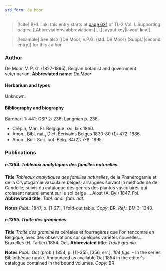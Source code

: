 ```yaml
---
std_form: De Moor
---
```


> [!cite] BHL link: this entry starts at [page 621](https://www.biodiversitylibrary.org/page/33120752) of TL-2 Vol. I.
> Supporting pages: [[Abbreviations|abbreviations]], [[Layout key|layout key]].

> [!example] See also [[De Moor, V.P.G. {std. De Moor} (Suppl.)|second entry]] for this author

### Author

De Moor, V. P. G. (1827-1895), Belgian botanist and government veterinarian. 
**Abbreviated name**: *De Moor*

#### Herbarium and types

Unknown.

#### Bibliography and biography

Barnhart 1: 441; CSP 2: 236; Langman p. 238.
- Crépin, Man. Fl. Belgique lxvi, lxix 1860.
- Anon., Bibl. nat., Dict. Écrivains Belges 1830-80 (1): 472. 1886.
- Anon., Bull. Soc. bot. Belg. 34(2): 7-8. 1895.

### Publications

##### n.1364. Tableaux analytiques des familles naturelles

**Title**
*Tableaux analytiques des familles naturelles*, de la Phanérogamie et de la Cryptogarnie vasculaire belges; arrangées suivant la méthode de de Candolle; suivis du catalogue des genres des plantes vasculaires qui croissent naturellement sur le sol belge ... Alost (A. Byl) 1847. Fol.
**Abbreviated title**: *Tabl. anal. fam. nat.*

**Notes**
*Publ*.: 1847, p. \[1-27\], 1 fold-out table. *Copy*: BR.
*Ref*.: BM 3: 1343.

##### n.1365. Traité des graminées

**Title**
*Traité des graminées* céréales et fourragères que l'on rencontre en Belgique, avec des observations sur quelques variétés nouvelles... Bruxelles (H. Tarlier) 1854. Oct.
**Abbreviated title**: *Traité gramin.*

**Notes**
*Publ*.: Oct (prob.) 1854, p. \[1\]-355, \[356, err.\], *104 figs*. – In the series Bibliothèque rurale. Announced as available Oct 1854 in the editor's catalogue contained in the bound volumes. *Copy*: BR.

